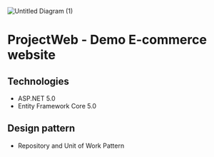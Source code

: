 ![Untitled Diagram (1)](https://user-images.githubusercontent.com/62789796/128381014-f8b99671-b894-4cb2-af99-2567efa272e4.png)
# ProjectWeb - Demo E-commerce website
## Technologies
- ASP.NET 5.0
- Entity Framework Core 5.0
## Design pattern
- Repository and Unit of Work Pattern
